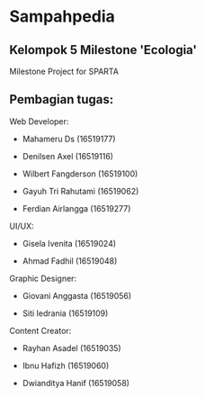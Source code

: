 # Sampahpedia
Kelompok 5 Milestone 'Ecologia'
-

Milestone Project for SPARTA


Pembagian tugas:
-
Web Developer:

- Mahameru Ds (16519177)

- Denilsen Axel (16519116)

- Wilbert Fangderson (16519100)

- Gayuh Tri Rahutami (16519062)

- Ferdian Airlangga (16519277)


UI/UX:

- Gisela Ivenita (16519024)

- Ahmad Fadhil (16519048)


Graphic Designer:

- Giovani Anggasta (16519056)

- Siti Iedrania (16519109)


Content Creator:

- Rayhan Asadel (16519035)

- Ibnu Hafizh (16519060)

- Dwianditya Hanif (16519058)



